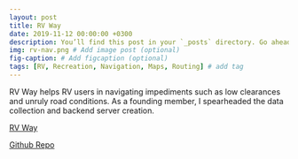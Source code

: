 ```yaml
---
layout: post
title: RV Way
date: 2019-11-12 00:00:00 +0300
description: You’ll find this post in your `_posts` directory. Go ahead and edit it and re-build the site to see your changes. # Add post description (optional)
img: rv-nav.png # Add image post (optional)
fig-caption: # Add figcaption (optional)
tags: [RV, Recreation, Navigation, Maps, Routing] # add tag
---
```


RV Way helps RV users in navigating impediments such as low clearances and unruly road conditions. As a founding member, I spearheaded the data collection and backend server creation.

[RV Way](https://rvnav.com)

[Github Repo](https://github.com/connorpheraty?tab=repositories) 